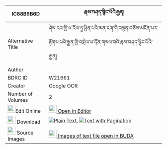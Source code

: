 |IC88B9B6D|རྣམ་བཤད་སྙིང་པོའི་རྒྱན། 
| --- | --- 
|Alternative Title |ཤེས་རབ་ཀྱི་ཕ་རོལ་ཏུ་ཕྱིན་པའི་མན་ངག་གི་བསྟན་བཅོས་མངོན་པར་རྟོགས་པའི་རྒྱན་གྱི་འགྲེལ་པ་དོན་གསལ་བའི་རྣམ་བཤད་སྙིང་པོའི་རྒྱན།
|Author | 
|BDRC ID | W21661
|Creator | Google OCR
|Number of Volumes| 2
|<img width="25" src="https://img.icons8.com/color/25/000000/edit-property.png">Edit Online| [<img width="25" src="https://avatars.githubusercontent.com/u/45091458?s=200&v=4"> Open in Editor](http://editor.openpecha.org/IC88B9B6D)
|<img width="25" src="https://img.icons8.com/fluent/48/000000/download-2.png"/>  Download | [![](https://img.icons8.com/color/20/000000/txt.png)Plain Text](https://github.com/Openpecha/IC88B9B6D/releases/download/v2/namshe_nyingpo_i_gyen_plain_IC88B9B6D.zip), [![](https://img.icons8.com/color/20/000000/txt.png)Text with Pagination](https://github.com/Openpecha/IC88B9B6D/releases/download/v2/namshe_nyingpo_i_gyen_pages_IC88B9B6D.zip)
|<img width="25" src="https://img.icons8.com/plasticine/100/000000/pictures-folder.png"/>  Source Images | [<img width="25" src="https://library.bdrc.io/icons/BUDA-small.svg"> Images of text file open in BUDA](https://library.bdrc.io/show/bdr:W21661)